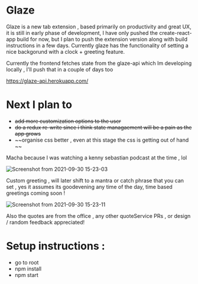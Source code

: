 # Glaze 

Glaze is a new tab extension , based primarily on productivity and great UX, it is still in early phase of development, I have only pushed the create-react-app build for now, but I plan to push the extension version along with build instructions in a few days. Currently glaze has the functionality of setting a nice backgorund with a clock + greeting feature. 

Currently the frontend fetches state from the glaze-api which Im developing locally , I'll push that in a couple of days too

https://glaze-api.herokuapp.com/

# Next I plan to 

* ~~add more customization options to the user~~
* ~~do a redux re-write since i think state managaement will be a pain as the app grows~~
* ~~organise css better , even at this stage the css is getting out of hand ~~


Macha because I was watching a kenny sebastian podcast at the time , lol 

![Screenshot from 2021-09-30 15-23-03](https://user-images.githubusercontent.com/63470761/135431043-a0a72c04-249a-4b17-ad48-cb007ef5c4db.png)

Custom greeting , will later shift to a mantra or catch phrase that you can set , yes it assumes its goodevening any time of the day, time based greetings coming soon !

![Screenshot from 2021-09-30 15-23-11](https://user-images.githubusercontent.com/63470761/135431238-8dbcbae1-9250-4008-8b15-7ab9d6d9f5b6.png)

Also the quotes are from the office , any other quoteService PRs , or design / random feedback appreciated!


# Setup instructions : 

* go to root 
* npm install
* npm start
